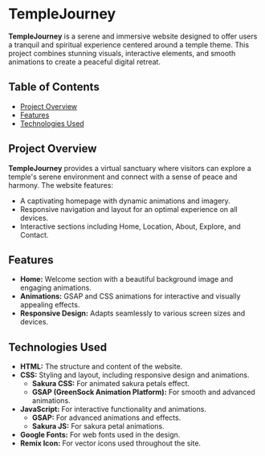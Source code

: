 # TempleJourney

**TempleJourney** is a serene and immersive website designed to offer users a tranquil and spiritual experience centered around a temple theme. This project combines stunning visuals, interactive elements, and smooth animations to create a peaceful digital retreat.

## Table of Contents

- [Project Overview](#project-overview)
- [Features](#features)
- [Technologies Used](#technologies-used)

## Project Overview

**TempleJourney** provides a virtual sanctuary where visitors can explore a temple's serene environment and connect with a sense of peace and harmony. The website features:
- A captivating homepage with dynamic animations and imagery.
- Responsive navigation and layout for an optimal experience on all devices.
- Interactive sections including Home, Location, About, Explore, and Contact.

## Features

- **Home:** Welcome section with a beautiful background image and engaging animations.
- **Animations:** GSAP and CSS animations for interactive and visually appealing effects.
- **Responsive Design:** Adapts seamlessly to various screen sizes and devices.

## Technologies Used
  
- **HTML:** The structure and content of the website.
- **CSS:** Styling and layout, including responsive design and animations.
  - **Sakura CSS:** For animated sakura petals effect.
  - **GSAP (GreenSock Animation Platform):** For smooth and advanced animations.
- **JavaScript:** For interactive functionality and animations.
  - **GSAP:** For advanced animations and effects.
  - **Sakura JS:** For sakura petal animations.
- **Google Fonts:** For web fonts used in the design.
- **Remix Icon:** For vector icons used throughout the site.

  
